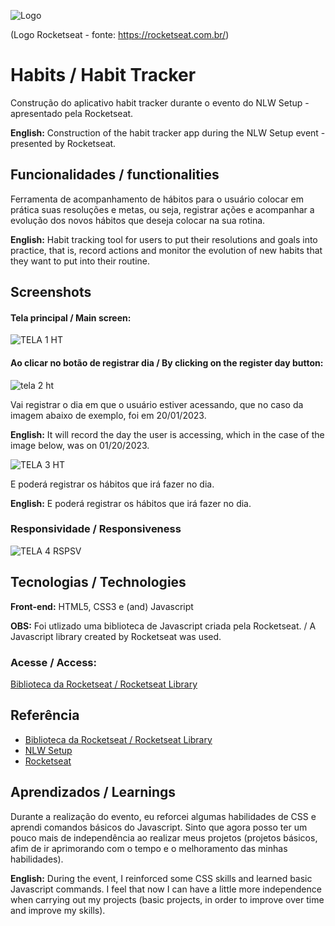 
![Logo](https://lh3.googleusercontent.com/p/AF1QipOW4mtk5gtvvI26hiTS8U87qv8r3pGwtkpBxn9V=s680-w680-h510)

(Logo Rocketseat - fonte: https://rocketseat.com.br/)

# Habits / Habit Tracker

Construção do aplicativo habit tracker durante o evento do NLW Setup - apresentado pela Rocketseat.

**English:** Construction of the habit tracker app during the NLW Setup event - presented by Rocketseat.


## Funcionalidades / functionalities

Ferramenta de acompanhamento de hábitos para o usuário colocar em prática suas resoluções e metas, ou seja, registrar ações e acompanhar a evolução dos novos hábitos que deseja colocar na sua rotina.

**English:** Habit tracking tool for users to put their resolutions and goals into practice, that is, record actions and monitor the evolution of new habits that they want to put into their routine.
## Screenshots

#### Tela principal / Main screen:
![TELA 1 HT](https://user-images.githubusercontent.com/109006053/213776820-57bb37b6-24ba-49c1-8ea6-2306cb16afcc.jpeg)

#### Ao clicar no botão de registrar dia / By clicking on the register day button:

![tela 2 ht](https://user-images.githubusercontent.com/109006053/213776825-76c2fd49-5497-426f-b6dd-998c62d24b2c.jpeg)

Vai registrar o dia em que o usuário estiver acessando, que no caso da imagem abaixo de exemplo, foi em 20/01/2023. 

**English:** It will record the day the user is accessing, which in the case of the image below, was on 01/20/2023.

![TELA 3 HT](https://user-images.githubusercontent.com/109006053/213776828-e7ef4ce4-266d-4998-9fce-5e9c7195951f.jpeg)

E poderá registrar os hábitos que irá fazer no dia.

**English:** E poderá registrar os hábitos que irá fazer no dia.

### Responsividade / Responsiveness

![TELA 4 RSPSV](https://user-images.githubusercontent.com/109006053/213776830-59216984-6d47-48c5-bc9d-66658c402ef5.jpeg)
## Tecnologias / Technologies

**Front-end:** HTML5, CSS3 e (and) Javascript

**OBS:** Foi utlizado uma biblioteca de Javascript criada pela Rocketseat. / A Javascript library created by Rocketseat was used.



### Acesse / Access:

[Biblioteca da Rocketseat / Rocketseat Library]('https://cdn.jsdelivr.net/gh/maykbrito/libs/NLWSetup/source/NLWSetup.js')
## Referência

 - [Biblioteca da Rocketseat / Rocketseat Library](https://cdn.jsdelivr.net/gh/maykbrito/libs/NLWSetup/source/NLWSetup.js)
 - [NLW Setup](https://app.rocketseat.com.br/event/nlw-setup/explorer/abertura)
 - [Rocketseat](https://rocketseat.com.br/)


## Aprendizados / Learnings

Durante a realização do evento, eu reforcei algumas habilidades de CSS e aprendi comandos básicos do Javascript.
Sinto que agora posso ter um pouco mais de independência ao realizar meus projetos (projetos básicos, afim de ir aprimorando com o tempo e o melhoramento das minhas habilidades).

**English:** During the event, I reinforced some CSS skills and learned basic Javascript commands.
I feel that now I can have a little more independence when carrying out my projects (basic projects, in order to improve over time and improve my skills).



